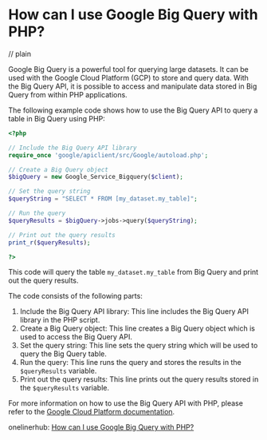 # How can I use Google Big Query with PHP?
// plain

Google Big Query is a powerful tool for querying large datasets. It can be used with the Google Cloud Platform (GCP) to store and query data. With the Big Query API, it is possible to access and manipulate data stored in Big Query from within PHP applications.

The following example code shows how to use the Big Query API to query a table in Big Query using PHP:

```php
<?php

// Include the Big Query API library
require_once 'google/apiclient/src/Google/autoload.php';

// Create a Big Query object
$bigQuery = new Google_Service_Bigquery($client);

// Set the query string
$queryString = "SELECT * FROM [my_dataset.my_table]";

// Run the query
$queryResults = $bigQuery->jobs->query($queryString);

// Print out the query results
print_r($queryResults);

?>
```

This code will query the table `my_dataset.my_table` from Big Query and print out the query results.

The code consists of the following parts:

1. Include the Big Query API library: This line includes the Big Query API library in the PHP script.
2. Create a Big Query object: This line creates a Big Query object which is used to access the Big Query API.
3. Set the query string: This line sets the query string which will be used to query the Big Query table.
4. Run the query: This line runs the query and stores the results in the `$queryResults` variable.
5. Print out the query results: This line prints out the query results stored in the `$queryResults` variable.

For more information on how to use the Big Query API with PHP, please refer to the [Google Cloud Platform documentation](https://cloud.google.com/bigquery/docs/reference/libraries#client-libraries-install-php).

onelinerhub: [How can I use Google Big Query with PHP?](https://onelinerhub.com/google-big-query/how-can-i-use-google-big-query-with-php)